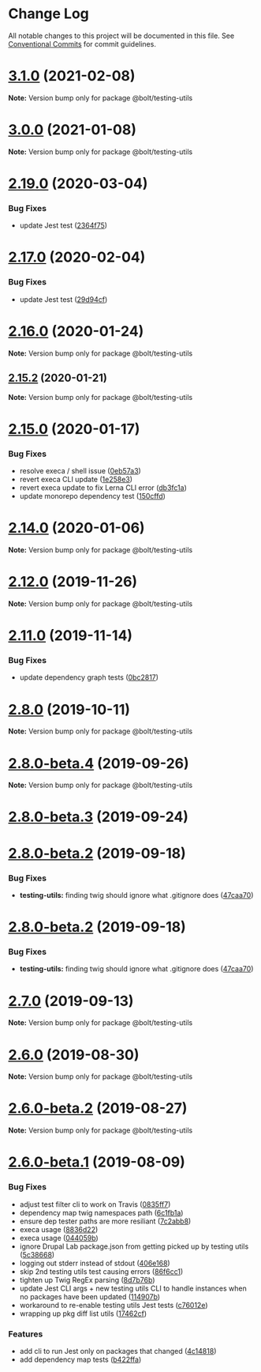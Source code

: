 # Change Log

All notable changes to this project will be documented in this file.
See [Conventional Commits](https://conventionalcommits.org) for commit guidelines.

# [3.1.0](https://github.com/bolt-design-system/bolt/tree/master/packages/testing-utils/compare/v2.31.2...v3.1.0) (2021-02-08)

**Note:** Version bump only for package @bolt/testing-utils





# [3.0.0](https://github.com/bolt-design-system/bolt/tree/master/packages/testing-utils/compare/v2.29.3...v3.0.0) (2021-01-08)

**Note:** Version bump only for package @bolt/testing-utils





# [2.19.0](https://github.com/bolt-design-system/bolt/tree/master/packages/testing-utils/compare/v2.18.1...v2.19.0) (2020-03-04)


### Bug Fixes

* update Jest test ([2364f75](https://github.com/bolt-design-system/bolt/tree/master/packages/testing-utils/commit/2364f7514b50c5d9cef715bfd7a4b1ef4029aab3))





# [2.17.0](https://github.com/bolt-design-system/bolt/tree/master/packages/testing-utils/compare/v2.16.3...v2.17.0) (2020-02-04)


### Bug Fixes

* update Jest test ([29d94cf](https://github.com/bolt-design-system/bolt/tree/master/packages/testing-utils/commit/29d94cf88c0fc6346bcec7fd85fee5de5e3d1566))





# [2.16.0](https://github.com/bolt-design-system/bolt/tree/master/packages/testing-utils/compare/v2.15.2...v2.16.0) (2020-01-24)

**Note:** Version bump only for package @bolt/testing-utils





## [2.15.2](https://github.com/bolt-design-system/bolt/tree/master/packages/testing-utils/compare/v2.15.1...v2.15.2) (2020-01-21)

**Note:** Version bump only for package @bolt/testing-utils





# [2.15.0](https://github.com/bolt-design-system/bolt/tree/master/packages/testing-utils/compare/v2.14.3...v2.15.0) (2020-01-17)


### Bug Fixes

* resolve execa / shell issue ([0eb57a3](https://github.com/bolt-design-system/bolt/tree/master/packages/testing-utils/commit/0eb57a3157c5eaa9ab22b3b1a5641bf7f62a9342))
* revert execa CLI update ([1e258e3](https://github.com/bolt-design-system/bolt/tree/master/packages/testing-utils/commit/1e258e3db1422e5d915ee2ddf8b962141a0d83b6))
* revert execa update to fix Lerna CLI error ([db3fc1a](https://github.com/bolt-design-system/bolt/tree/master/packages/testing-utils/commit/db3fc1a0eaeec4f49e4e9654fcf3747d883fac70))
* update monorepo dependency test ([150cffd](https://github.com/bolt-design-system/bolt/tree/master/packages/testing-utils/commit/150cffd26a38a344a89ef294e5f74c1059758deb))





# [2.14.0](https://github.com/bolt-design-system/bolt/tree/master/packages/testing-utils/compare/v2.13.3...v2.14.0) (2020-01-06)

**Note:** Version bump only for package @bolt/testing-utils





# [2.12.0](https://github.com/bolt-design-system/bolt/tree/master/packages/testing-utils/compare/v2.11.4...v2.12.0) (2019-11-26)

**Note:** Version bump only for package @bolt/testing-utils





# [2.11.0](https://github.com/bolt-design-system/bolt/tree/master/packages/testing-utils/compare/v2.10.0...v2.11.0) (2019-11-14)


### Bug Fixes

* update dependency graph tests ([0bc2817](https://github.com/bolt-design-system/bolt/tree/master/packages/testing-utils/commit/0bc2817))





# [2.8.0](https://github.com/bolt-design-system/bolt/tree/master/packages/testing-utils/compare/v2.8.0-beta.6...v2.8.0) (2019-10-11)

**Note:** Version bump only for package @bolt/testing-utils





# [2.8.0-beta.4](https://github.com/bolt-design-system/bolt/tree/master/packages/testing-utils/compare/v2.8.0-beta.3...v2.8.0-beta.4) (2019-09-26)

**Note:** Version bump only for package @bolt/testing-utils





# [2.8.0-beta.3](https://github.com/bolt-design-system/bolt/tree/master/packages/testing-utils/compare/v2.7.1...v2.8.0-beta.3) (2019-09-24)



# [2.8.0-beta.2](https://github.com/bolt-design-system/bolt/tree/master/packages/testing-utils/compare/v2.7.0...v2.8.0-beta.2) (2019-09-18)


### Bug Fixes

* **testing-utils:** finding twig should ignore what .gitignore does ([47caa70](https://github.com/bolt-design-system/bolt/tree/master/packages/testing-utils/commit/47caa70))





# [2.8.0-beta.2](https://github.com/bolt-design-system/bolt/tree/master/packages/testing-utils/compare/v2.7.0...v2.8.0-beta.2) (2019-09-18)


### Bug Fixes

* **testing-utils:** finding twig should ignore what .gitignore does ([47caa70](https://github.com/bolt-design-system/bolt/tree/master/packages/testing-utils/commit/47caa70))





# [2.7.0](https://github.com/bolt-design-system/bolt/tree/master/packages/testing-utils/compare/v2.6.0...v2.7.0) (2019-09-13)

**Note:** Version bump only for package @bolt/testing-utils





# [2.6.0](https://github.com/bolt-design-system/bolt/tree/master/packages/testing-utils/compare/v2.6.0-beta.2...v2.6.0) (2019-08-30)

**Note:** Version bump only for package @bolt/testing-utils





# [2.6.0-beta.2](https://github.com/bolt-design-system/bolt/tree/master/packages/testing-utils/compare/v2.6.0-beta.1...v2.6.0-beta.2) (2019-08-27)

**Note:** Version bump only for package @bolt/testing-utils





# [2.6.0-beta.1](https://github.com/bolt-design-system/bolt/tree/master/packages/testing-utils/compare/v2.5.6...v2.6.0-beta.1) (2019-08-09)


### Bug Fixes

* adjust test filter cli to work on Travis ([0835ff7](https://github.com/bolt-design-system/bolt/tree/master/packages/testing-utils/commit/0835ff7))
* dependency map twig namespaces path ([6c1fb1a](https://github.com/bolt-design-system/bolt/tree/master/packages/testing-utils/commit/6c1fb1a))
* ensure dep tester paths are more resiliant ([7c2abb8](https://github.com/bolt-design-system/bolt/tree/master/packages/testing-utils/commit/7c2abb8))
* execa usage ([8836d22](https://github.com/bolt-design-system/bolt/tree/master/packages/testing-utils/commit/8836d22))
* execa usage ([044059b](https://github.com/bolt-design-system/bolt/tree/master/packages/testing-utils/commit/044059b))
* ignore Drupal Lab package.json from getting picked up by testing utils ([5c38668](https://github.com/bolt-design-system/bolt/tree/master/packages/testing-utils/commit/5c38668))
* logging out stderr instead of stdout ([406e168](https://github.com/bolt-design-system/bolt/tree/master/packages/testing-utils/commit/406e168))
* skip 2nd testing utils test causing errors ([86f6cc1](https://github.com/bolt-design-system/bolt/tree/master/packages/testing-utils/commit/86f6cc1))
* tighten up Twig RegEx parsing ([8d7b76b](https://github.com/bolt-design-system/bolt/tree/master/packages/testing-utils/commit/8d7b76b))
* update Jest CLI args + new testing utils CLI to handle instances when no packages have been updated ([114907b](https://github.com/bolt-design-system/bolt/tree/master/packages/testing-utils/commit/114907b))
* workaround to re-enable testing utils Jest tests ([c76012e](https://github.com/bolt-design-system/bolt/tree/master/packages/testing-utils/commit/c76012e))
* wrapping up pkg diff list utils ([17462cf](https://github.com/bolt-design-system/bolt/tree/master/packages/testing-utils/commit/17462cf))


### Features

* add cli to run Jest only on packages that changed ([4c14818](https://github.com/bolt-design-system/bolt/tree/master/packages/testing-utils/commit/4c14818))
* add dependency map tests ([b422ffa](https://github.com/bolt-design-system/bolt/tree/master/packages/testing-utils/commit/b422ffa))
